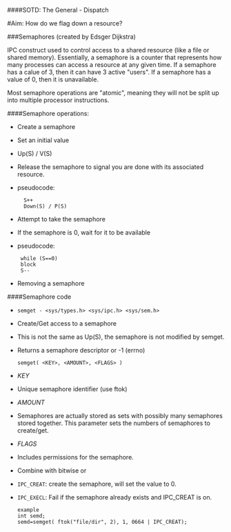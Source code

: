 ####SOTD: The General - Dispatch

#Aim: How do we flag down a resource?

###Semaphores (created by Edsger Dijkstra)

IPC construct used to control access to a shared resource (like a file or shared memory).
Essentially, a semaphore is a counter that represents how many processes can access a resource at any given time.
If a semaphore has a calue of 3, then it can have 3 active "users".
If a semaphore has a value of 0, then it is unavailable.

Most semaphore operations are "atomic", meaning they will not be split up into multiple processor instructions.

####Semaphore operations:
- Create a semaphore
- Set an initial value
- Up(S) / V(S)
- Release the semaphore to signal you are done with its associated resource.
 - pseudocode:

         S++
         Down(S) / P(S)

- Attempt to take the semaphore

- If the semaphore is 0, wait for it to be available

 - pseudocode:

		while (S==0)
		block
		S--

- Removing a semaphore

####Semaphore code
- `semget - <sys/types.h> <sys/ipc.h> <sys/sem.h>`

 - Create/Get access to a semaphore

  - This is not the same as Up(S), the semaphore is not modified by semget.
  - Returns a semaphore descriptor or -1 (errno)

	    semget( <KEY>, <AMOUNT>, <FLAGS> )

- *KEY*
 - Unique semaphore identifier (use ftok)
- *AMOUNT*
 - Semaphores are actually stored as sets with possibly many semaphores stored together. This parameter sets the numbers of semaphores to create/get.
- *FLAGS*
 - Includes permissions for the semaphore.
 - Combine with bitwise or

  -	`IPC_CREAT`: create the semaphore, will set the value to 0.
  - `IPC_EXECL`: Fail if the semaphore already exists and IPC_CREAT is on.

		example
		int semd;
		semd=semget( ftok("file/dir", 2), 1, 0664 | IPC_CREAT);

